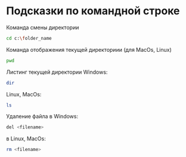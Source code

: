 # Подсказки по командной строке

Команда смены директории
```sh
cd c:\folder_name
```

Команда отображения текущей директориии (для MacOs, Linux)
```sh
pwd
```

Листинг текущей директории
Windows:
```sh
dir
```
Linux, MacOs:
```sh
ls
```

Удаление файла в Windows:
```sh
del <filename>
```
в Linux, MacOs:
```sh
rm <filename>
```